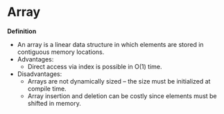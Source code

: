 # Array

**Definition**

* An array is a linear data structure in which elements are stored in contiguous memory locations.
* Advantages:
    * Direct access via index is possible in O(1) time.
* Disadvantages:
    * Arrays are not dynamically sized – the size must be initialized at compile time.
    * Array insertion and deletion can be costly since elements must be shifted in memory.
